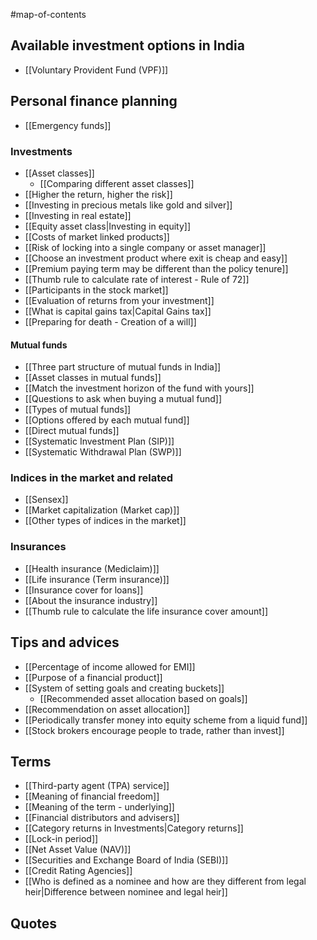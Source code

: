 #map-of-contents 

## Available investment options in India
- [[Voluntary Provident Fund (VPF)]]

## Personal finance planning
- [[Emergency funds]]

### Investments
- [[Asset classes]] 
	- [[Comparing different asset classes]]
- [[Higher the return, higher the risk]]
- [[Investing in precious metals like gold and silver]]
- [[Investing in real estate]]
- [[Equity asset class|Investing in equity]]
- [[Costs of market linked products]]
- [[Risk of locking into a single company or asset manager]]
- [[Choose an investment product where exit is cheap and easy]]
- [[Premium paying term may be different than the policy tenure]]
- [[Thumb rule to calculate rate of interest - Rule of 72]]
- [[Participants in the stock market]]
- [[Evaluation of returns from your investment]]
- [[What is capital gains tax|Capital Gains tax]]
- [[Preparing for death - Creation of a will]]

#### Mutual funds
- [[Three part structure of mutual funds in India]]
- [[Asset classes in mutual funds]]
- [[Match the investment horizon of the fund with yours]]
- [[Questions to ask when buying a mutual fund]]
- [[Types of mutual funds]]
- [[Options offered by each mutual fund]]
- [[Direct mutual funds]]
- [[Systematic Investment Plan (SIP)]]
- [[Systematic Withdrawal Plan (SWP)]]

### Indices in the market and related
- [[Sensex]]
- [[Market capitalization (Market cap)]]
- [[Other types of indices in the market]]

### Insurances
- [[Health insurance (Mediclaim)]]
- [[Life insurance (Term insurance)]]
- [[Insurance cover for loans]]
- [[About the insurance industry]]
- [[Thumb rule to calculate the life insurance cover amount]]

## Tips and advices
- [[Percentage of income allowed for EMI]]
- [[Purpose of a financial product]]
- [[System of setting goals and creating buckets]]
	- [[Recommended asset allocation based on goals]]
- [[Recommendation on asset allocation]]
- [[Periodically transfer money into equity scheme from a liquid fund]]
- [[Stock brokers encourage people to trade, rather than invest]]

## Terms
- [[Third-party agent (TPA) service]]
- [[Meaning of financial freedom]]
- [[Meaning of the term - underlying]]
- [[Financial distributors and advisers]]
- [[Category returns in Investments|Category returns]]
- [[Lock-in period]]
- [[Net Asset Value (NAV)]]
- [[Securities and Exchange Board of India (SEBI)]]
- [[Credit Rating Agencies]]
- [[Who is defined as a nominee and how are they different from legal heir|Difference between nominee and legal heir]]

## Quotes